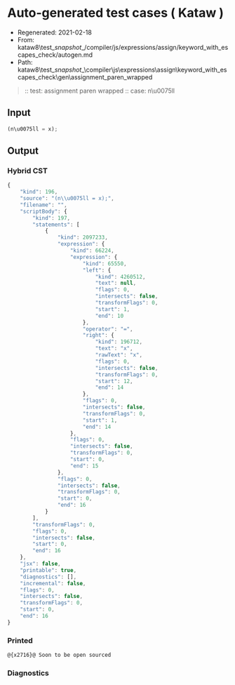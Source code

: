 # Auto-generated test cases ( Kataw )
- Regenerated: 2021-02-18
- From: kataw8\test\__snapshot__/compiler/js/expressions/assign/keyword_with_escapes_check/autogen.md
- Path: kataw8\test\__snapshot__\compiler\js\expressions\assign\keyword_with_escapes_check\gen\assignment_paren_wrapped
> :: test: assignment paren wrapped
> :: case: n\u0075ll
## Input

`````js
(n\u0075ll = x);
`````

## Output


### Hybrid CST


```javascript
{
    "kind": 196,
    "source": "(n\\u0075ll = x);",
    "filename": "",
    "scriptBody": {
        "kind": 197,
        "statements": [
            {
                "kind": 2097233,
                "expression": {
                    "kind": 66224,
                    "expression": {
                        "kind": 65550,
                        "left": {
                            "kind": 4260512,
                            "text": null,
                            "flags": 0,
                            "intersects": false,
                            "transformFlags": 0,
                            "start": 1,
                            "end": 10
                        },
                        "operator": "=",
                        "right": {
                            "kind": 196712,
                            "text": "x",
                            "rawText": "x",
                            "flags": 0,
                            "intersects": false,
                            "transformFlags": 0,
                            "start": 12,
                            "end": 14
                        },
                        "flags": 0,
                        "intersects": false,
                        "transformFlags": 0,
                        "start": 1,
                        "end": 14
                    },
                    "flags": 0,
                    "intersects": false,
                    "transformFlags": 0,
                    "start": 0,
                    "end": 15
                },
                "flags": 0,
                "intersects": false,
                "transformFlags": 0,
                "start": 0,
                "end": 16
            }
        ],
        "transformFlags": 0,
        "flags": 0,
        "intersects": false,
        "start": 0,
        "end": 16
    },
    "jsx": false,
    "printable": true,
    "diagnostics": [],
    "incremental": false,
    "flags": 0,
    "intersects": false,
    "transformFlags": 0,
    "start": 0,
    "end": 16
}
```

### Printed


```javascript
@{x2716}@ Soon to be open sourced
```

### Diagnostics


```javascript

```

